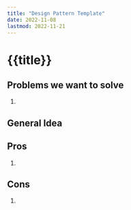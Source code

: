 ```yaml
---
title: "Design Pattern Template"
date: 2022-11-08
lastmod: 2022-11-21
---
```

# {{title}}

## Problems we want to solve
1. 
## General Idea

## Pros
1. 
## Cons
1. 
